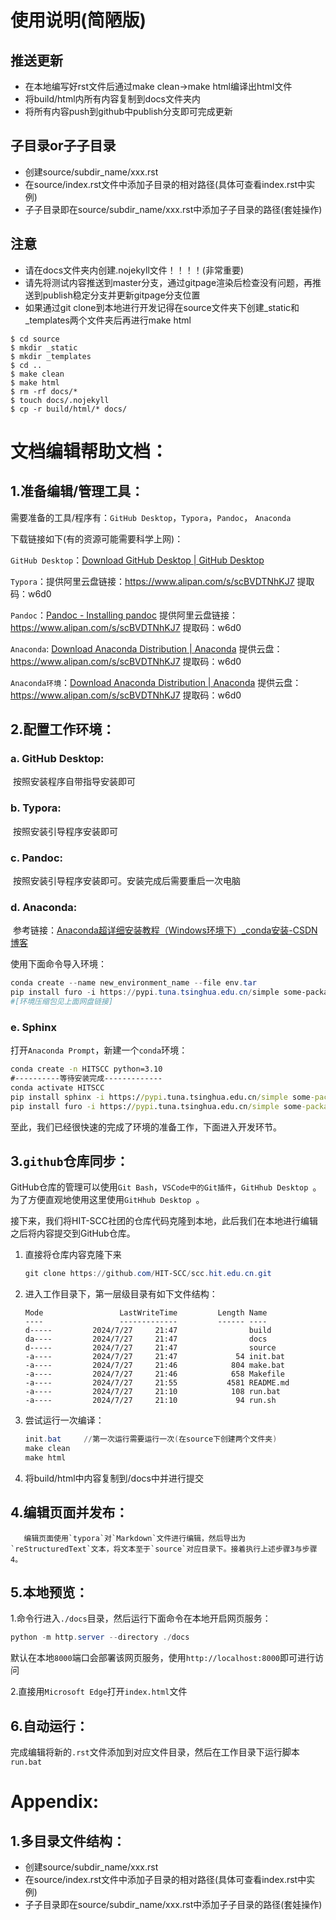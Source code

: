 # 使用说明(简陋版)
## 推送更新
* 在本地编写好rst文件后通过make clean->make html编译出html文件
* 将build/html内所有内容复制到docs文件夹内
* 将所有内容push到github中publish分支即可完成更新

## 子目录or子子目录
* 创建source/subdir_name/xxx.rst
* 在source/index.rst文件中添加子目录的相对路径(具体可查看index.rst中实例)
* 子子目录即在source/subdir_name/xxx.rst中添加子子目录的路径(套娃操作)

## 注意
* 请在docs文件夹内创建.nojekyll文件！！！！(非常重要)
* 请先将测试内容推送到master分支，通过gitpage渲染后检查没有问题，再推送到publish稳定分支并更新gitpage分支位置
* 如果通过git clone到本地进行开发记得在source文件夹下创建_static和_templates两个文件夹后再进行make html

```
$ cd source
$ mkdir _static
$ mkdir _templates
$ cd ..
$ make clean
$ make html
$ rm -rf docs/*
$ touch docs/.nojekyll
$ cp -r build/html/* docs/
```



# 文档编辑帮助文档：

## 1.准备编辑/管理工具：

需要准备的工具/程序有：`GitHub Desktop`，`Typora`，`Pandoc`， `Anaconda`

下载链接如下(有的资源可能需要科学上网)：

`GitHub Desktop`：[Download GitHub Desktop | GitHub Desktop](https://desktop.github.com/download/)

`Typora`：提供阿里云盘链接：https://www.alipan.com/s/scBVDTNhKJ7   提取码：w6d0

`Pandoc`：[Pandoc - Installing pandoc](https://pandoc.org/installing.html)   提供阿里云盘链接：https://www.alipan.com/s/scBVDTNhKJ7   提取码：w6d0

`Anaconda`: [Download Anaconda Distribution | Anaconda](https://www.anaconda.com/download) 提供云盘：https://www.alipan.com/s/scBVDTNhKJ7   提取码：w6d0

`Anaconda环境`：[Download Anaconda Distribution | Anaconda](https://www.anaconda.com/download) 提供云盘：https://www.alipan.com/s/scBVDTNhKJ7   提取码：w6d0

## 2.配置工作环境：

### a. GitHub Desktop:

​		按照安装程序自带指导安装即可

### b. Typora:

​		按照安装引导程序安装即可

### c. Pandoc:

​		按照安装引导程序安装即可。安装完成后需要重启一次电脑

### d. Anaconda:

​		参考链接：[Anaconda超详细安装教程（Windows环境下）_conda安装-CSDN博客](https://blog.csdn.net/fan18317517352/article/details/123035625)

使用下面命令导入环境：

```powershell
conda create --name new_environment_name --file env.tar
pip install furo -i https://pypi.tuna.tsinghua.edu.cn/simple some-package
#[环境压缩包见上面网盘链接]
```

### e. Sphinx

​		打开`Anaconda Prompt`，新建一个`conda`环境：

```cmd
conda create -n HITSCC python=3.10
#----------等待安装完成-------------
conda activate HITSCC
pip install sphinx -i https://pypi.tuna.tsinghua.edu.cn/simple some-package
pip install furo -i https://pypi.tuna.tsinghua.edu.cn/simple some-package
```

至此，我们已经很快速的完成了环境的准备工作，下面进入开发环节。

## 3.`github`仓库同步：

​		GitHub仓库的管理可以使用`Git Bash`，`VSCode中的Git插件`，`GitHhub Desktop `。为了方便直观地使用这里使用`GitHhub Desktop `。

​		接下来，我们将HIT-SCC社团的仓库代码克隆到本地，此后我们在本地进行编辑之后将内容提交到GitHub仓库。

1. 直接将仓库内容克隆下来

   ```powershell
   git clone https://github.com/HIT-SCC/scc.hit.edu.cn.git
   ```

2. 进入工作目录下，第一层级目录有如下文件结构：

   ```
   Mode                 LastWriteTime         Length Name
   ----                 -------------         ------ ----
   d-----         2024/7/27     21:47                build
   da----         2024/7/27     21:47                docs
   d-----         2024/7/27     21:47                source
   -a----         2024/7/27     21:47             54 init.bat
   -a----         2024/7/27     21:46            804 make.bat
   -a----         2024/7/27     21:46            658 Makefile
   -a----         2024/7/27     21:55           4581 README.md
   -a----         2024/7/27     21:10            108 run.bat
   -a----         2024/7/27     21:10             94 run.sh
   ```

3. 尝试运行一次编译：

   ```powershell
   init.bat		//第一次运行需要运行一次(在source下创建两个文件夹)
   make clean
   make html
   ```

4. 将build/html中内容复制到/docs中并进行提交

## 4.编辑页面并发布：

  	   编辑页面使用`typora`对`Markdown`文件进行编辑，然后导出为`reStructuredText`文本，将文本至于`source`对应目录下。接着执行上述步骤3与步骤4。

## 5.本地预览：

1.命令行进入`./docs`目录，然后运行下面命令在本地开启网页服务：

```powershell
python -m http.server --directory ./docs
```

​         默认在本地`8000`端口会部署该网页服务，使用`http://localhost:8000`即可进行访问

2.直接用`Microsoft Edge`打开`index.html`文件

## 6.自动运行：

完成编辑将新的`.rst`文件添加到对应文件目录，然后在工作目录下运行脚本`run.bat`

# Appendix:

## 1.多目录文件结构：

- 创建source/subdir_name/xxx.rst
- 在source/index.rst文件中添加子目录的相对路径(具体可查看index.rst中实例)
- 子子目录即在source/subdir_name/xxx.rst中添加子子目录的路径(套娃操作)
